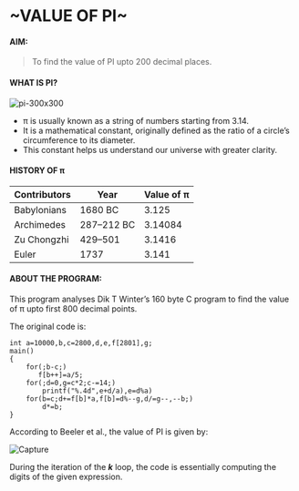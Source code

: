 # **\~VALUE OF PI\~**

#### AIM: 

>To find the value of PI upto 200 decimal places.

#### WHAT IS PI?

![pi-300x300](https://user-images.githubusercontent.com/75233364/101349620-a1377600-38b3-11eb-95fe-28fbb5ff2668.jpg)

-  π is usually known as a string of numbers starting from 3.14.
- It is a mathematical constant, originally defined as the ratio of a circle’s circumference to its diameter.
- This constant helps us understand our universe with greater clarity. 

#### HISTORY OF π

| Contributors    |Year     | Value of π     |
| --------------- | ------  |--------------- |
| Babylonians     | 1680 BC| 3.125          |
| Archimedes      | 287–212 BC|3.14084|
|Zu Chongzhi  | 429–501| 3.1416|
|Euler | 1737| 3.141|



#### ABOUT THE PROGRAM:

This program analyses  Dik T Winter’s 160 byte C program to find the value of π upto first 800 decimal points.

The original code is: 

```
int a=10000,b,c=2800,d,e,f[2801],g;
main()
{
    for(;b-c;)
       f[b++]=a/5;
    for(;d=0,g=c*2;c-=14;)
        printf("%.4d",e+d/a),e=d%a)
    for(b=c;d+=f[b]*a,f[b]=d%--g,d/=g--,--b;)
        d*=b;
}

```
According to  Beeler et al., the value of PI is given by: 

![Capture](https://user-images.githubusercontent.com/75233364/101364514-a9e67700-38c8-11eb-9b6d-581a7556ed62.PNG)

During the iteration of the 
***k***
 loop, the code is essentially computing the digits of the given expression. 
 
